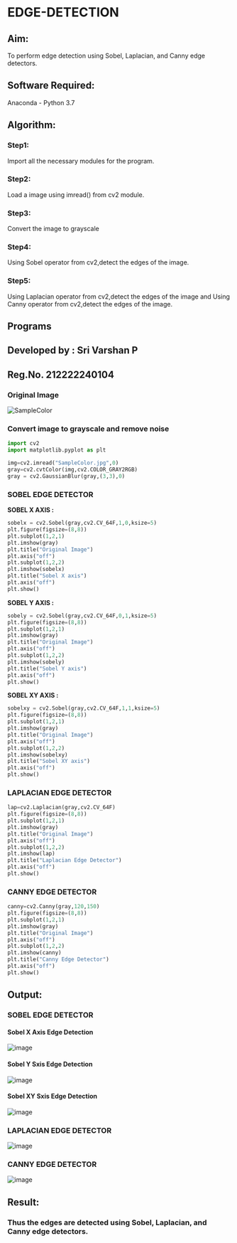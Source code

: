 # EDGE-DETECTION
## Aim:
To perform edge detection using Sobel, Laplacian, and Canny edge detectors.

## Software Required:
Anaconda - Python 3.7

## Algorithm:
### Step1:
Import all the necessary modules for the program.

### Step2:
Load a image using imread() from cv2 module.

### Step3:
Convert the image to grayscale

### Step4:
Using Sobel operator from cv2,detect the edges of the image.

### Step5:

Using Laplacian operator from cv2,detect the edges of the image and Using Canny operator from cv2,detect the edges of the image.

## Programs
## Developed by : Sri Varshan P
## Reg.No. 212222240104

### Original Image

![SampleColor](https://github.com/PSriVarshan/EDGE-DETECTION/assets/114944059/9e6c4210-9abc-430a-8d14-5acedf1670f3)


### Convert image to grayscale and remove noise

```py
import cv2
import matplotlib.pyplot as plt

img=cv2.imread("SampleColor.jpg",0)
gray=cv2.cvtColor(img,cv2.COLOR_GRAY2RGB)
gray = cv2.GaussianBlur(gray,(3,3),0)
```
### SOBEL EDGE DETECTOR
**SOBEL X AXIS :**
```py
sobelx = cv2.Sobel(gray,cv2.CV_64F,1,0,ksize=5)
plt.figure(figsize=(8,8))
plt.subplot(1,2,1)
plt.imshow(gray)
plt.title("Original Image")
plt.axis("off")
plt.subplot(1,2,2)
plt.imshow(sobelx)
plt.title("Sobel X axis")
plt.axis("off")
plt.show()
```
**SOBEL Y AXIS :**
```py
sobely = cv2.Sobel(gray,cv2.CV_64F,0,1,ksize=5)
plt.figure(figsize=(8,8))
plt.subplot(1,2,1)
plt.imshow(gray)
plt.title("Original Image")
plt.axis("off")
plt.subplot(1,2,2)
plt.imshow(sobely)
plt.title("Sobel Y axis")
plt.axis("off")
plt.show()
```
**SOBEL XY AXIS :**
```py
sobelxy = cv2.Sobel(gray,cv2.CV_64F,1,1,ksize=5)
plt.figure(figsize=(8,8))
plt.subplot(1,2,1)
plt.imshow(gray)
plt.title("Original Image")
plt.axis("off")
plt.subplot(1,2,2)
plt.imshow(sobelxy)
plt.title("Sobel XY axis")
plt.axis("off")
plt.show()
```
### LAPLACIAN EDGE DETECTOR
```py
lap=cv2.Laplacian(gray,cv2.CV_64F)
plt.figure(figsize=(8,8))
plt.subplot(1,2,1)
plt.imshow(gray)
plt.title("Original Image")
plt.axis("off")
plt.subplot(1,2,2)
plt.imshow(lap)
plt.title("Laplacian Edge Detector")
plt.axis("off")
plt.show()
```
### CANNY EDGE DETECTOR
```py
canny=cv2.Canny(gray,120,150)
plt.figure(figsize=(8,8))
plt.subplot(1,2,1)
plt.imshow(gray)
plt.title("Original Image")
plt.axis("off")
plt.subplot(1,2,2)
plt.imshow(canny)
plt.title("Canny Edge Detector")
plt.axis("off")
plt.show()
```



## Output:
### SOBEL EDGE DETECTOR
#### Sobel X Axis Edge Detection

![image](https://github.com/PSriVarshan/EDGE-DETECTION/assets/114944059/42fac950-9bbe-487b-93ce-bc5db5ff9b98)

#### Sobel Y Sxis Edge Detection 

![image](https://github.com/PSriVarshan/EDGE-DETECTION/assets/114944059/312d60a5-5580-451b-a706-c20254a743d1)


#### Sobel XY Sxis Edge Detection 

![image](https://github.com/PSriVarshan/EDGE-DETECTION/assets/114944059/27563b1a-abb1-4d00-b584-c44fd9d06d70)


### LAPLACIAN EDGE DETECTOR

![image](https://github.com/PSriVarshan/EDGE-DETECTION/assets/114944059/e5fb0986-e77f-444f-8b19-9dfe07758acf)


### CANNY EDGE DETECTOR

![image](https://github.com/PSriVarshan/EDGE-DETECTION/assets/114944059/2c415f61-6cf3-4bd7-a1d1-06991b0954de)

## Result:
### Thus the edges are detected using Sobel, Laplacian, and Canny edge detectors.
